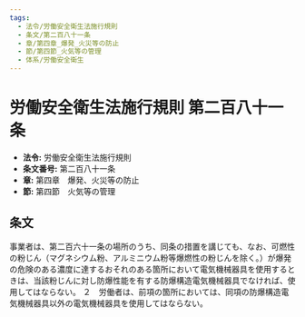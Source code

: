 ```yaml
---
tags:
  - 法令/労働安全衛生法施行規則
  - 条文/第二百八十一条
  - 章/第四章_爆発_火災等の防止
  - 節/第四節_火気等の管理
  - 体系/労働安全衛生
---
```

# 労働安全衛生法施行規則 第二百八十一条

- **法令:** 労働安全衛生法施行規則
- **条文番号:** 第二百八十一条
- **章:** 第四章　爆発、火災等の防止
- **節:** 第四節　火気等の管理

## 条文
事業者は、第二百六十一条の場所のうち、同条の措置を講じても、なお、可燃性の粉じん（マグネシウム粉、アルミニウム粉等爆燃性の粉じんを除く。）が爆発の危険のある濃度に達するおそれのある箇所において電気機械器具を使用するときは、当該粉じんに対し防爆性能を有する防爆構造電気機械器具でなければ、使用してはならない。
２　労働者は、前項の箇所においては、同項の防爆構造電気機械器具以外の電気機械器具を使用してはならない。

